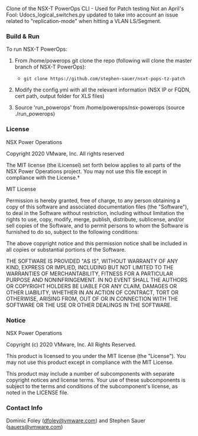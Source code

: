 Clone of the NSX-T PowerOps CLI - Used for Patch testing
Not an April's Fool: Udocs_logical_switches.py updated to take into account an issue related to "replication-mode" when hitting a VLAN LS/Segment. 


### Build & Run
To run NSX-T PowerOps:

1. From /home/powerops git clone the repo (following will clone the master branch of NSX-T PowerOps):
    * `git clone https://github.com/stephen-sauer/nsxt-pops-tz-patch`

2. Modify the config.yml with all the relevant information (NSX IP or FQDN, cert path, output folder for XLS files)
    
3. Source 'run_powerops' from /home/powerops/nsx-powerops (source ./run_powerops) 

### License 
NSX Power Operations

Copyright 2020 VMware, Inc.  All rights reserved                

The MIT license (the ìLicenseî) set forth below applies to all parts of the NSX Power Operations project.  You may not use this file except in compliance with the License.†

MIT License

Permission is hereby granted, free of charge, to any person obtaining a copy of this software and associated documentation files (the "Software"), to deal in the Software without restriction, including without limitation the rights to use, copy, modify, merge, publish, distribute, sublicense, and/or sell copies of the Software, and to permit persons to whom the Software is furnished to do so, subject to the following conditions:

The above copyright notice and this permission notice shall be included in all copies or substantial portions of the Software.

THE SOFTWARE IS PROVIDED "AS IS", WITHOUT WARRANTY OF ANY KIND, EXPRESS OR IMPLIED, INCLUDING BUT NOT LIMITED TO THE WARRANTIES OF MERCHANTABILITY, FITNESS FOR A PARTICULAR PURPOSE AND NONINFRINGEMENT. IN NO EVENT SHALL THE AUTHORS OR COPYRIGHT HOLDERS BE LIABLE FOR ANY CLAIM, DAMAGES OR OTHER LIABILITY, WHETHER IN AN ACTION OF CONTRACT, TORT OR OTHERWISE, ARISING FROM, OUT OF OR IN CONNECTION WITH THE SOFTWARE OR THE USE OR OTHER DEALINGS IN THE SOFTWARE.

### Notice
NSX Power Operations

Copyright (c) 2020 VMware, Inc. All Rights Reserved. 

This product is licensed to you under the MIT license (the "License").  You may not use this product except in compliance with the MIT License.  

This product may include a number of subcomponents with separate copyright notices and license terms. Your use of these subcomponents is subject to the terms and conditions of the subcomponent's license, as noted in the LICENSE file. 

### Contact Info
Dominic Foley (dfoley@vmware.com) and Stephen Sauer (sauers@vmware.com)

